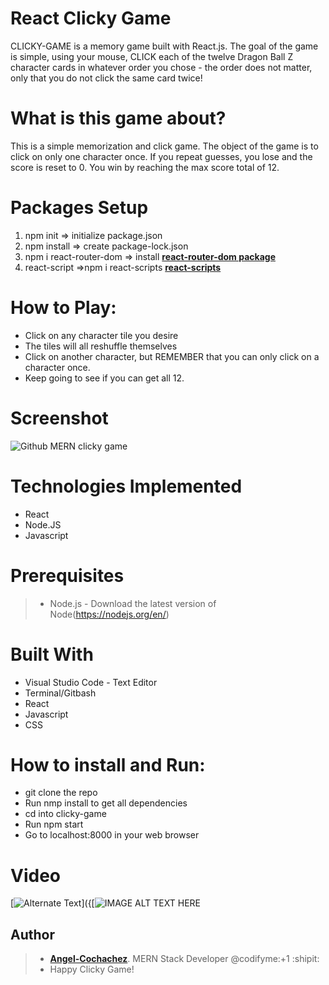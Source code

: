 # React Clicky Game
CLICKY-GAME is a memory game built with React.js. The goal of the game is simple, using your mouse, CLICK each of the twelve Dragon Ball Z character cards in whatever order you chose - the order does not matter, only that you do not click the same card twice!

# What is this game about?
This is a simple memorization and click game. The object of the game is to click on only one character once. If you repeat guesses, you lose and the score is reset to 0. You win by reaching the max score total of 12.

# Packages Setup
1. npm init => initialize package.json
2. npm install => create package-lock.json
3. npm i react-router-dom => install **[react-router-dom package](https://www.npmjs.com/package/dotenv)**
4. react-script =>npm i react-scripts **[react-scripts](https://www.npmjs.com/package/react-scripts)**

# How to Play:
- Click on any character tile you desire
- The tiles will all reshuffle themselves
- Click on another character, but REMEMBER that you can only click on a character once.
- Keep going to see if you can get all 12.

# Screenshot

![Github MERN clicky game](clicky/src/components/images/db1.png)

 
# Technologies Implemented

- React
- Node.JS
- Javascript

# Prerequisites

>- Node.js - Download the latest version of Node(https://nodejs.org/en/)

# Built With

- Visual Studio Code - Text Editor
- Terminal/Gitbash
- React
- Javascript
- CSS
# How to install and Run:
* git clone the repo
* Run nmp install to get all dependencies
* cd into clicky-game
* Run npm start
* Go to localhost:8000 in your web browser
# Video
[![Alternate Text]({image-url})]({[![IMAGE ALT TEXT HERE](https://drive.google.com/file/d/1fyP2R0IwzQNXxDGIbk-o5-ULFOLYiEGy/view} "Link Title")


## Author

>-  **[Angel-Cochachez](https://github.com/codifyme/google-books-search)**. MERN Stack Developer
@codifyme:+1 :shipit:
>- Happy Clicky Game!
